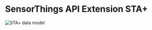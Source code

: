 # SensorThings API Extension STA+

![STA+ data model](http://www.plantuml.com/plantuml/proxy?src=https://raw.githubusercontent.com/52North/sensorweb-server-sta/feature/sta-plus/dao-citsci/docs/staplus.puml)
